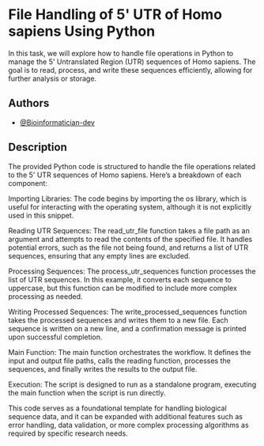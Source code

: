 
# File Handling of 5' UTR of Homo sapiens Using Python

In this task, we will explore how to handle file operations in Python to manage the 5' Untranslated Region (UTR) sequences of Homo sapiens. The goal is to read, process, and write these sequences efficiently, allowing for further analysis or storage.


## Authors

- [@Bioinformatician-dev](https://www.github.com/Bioinformatician-dev)


## Description
The provided Python code is structured to handle the file operations related to the 5' UTR sequences of Homo sapiens. Here’s a breakdown of each component:

Importing Libraries: The code begins by importing the os library, which is useful for interacting with the operating system, although it is not explicitly used in this snippet.

Reading UTR Sequences: The read_utr_file function takes a file path as an argument and attempts to read the contents of the specified file. It handles potential errors, such as the file not being found, and returns a list of UTR sequences, ensuring that any empty lines are excluded.

Processing Sequences: The process_utr_sequences function processes the list of UTR sequences. In this example, it converts each sequence to uppercase, but this function can be modified to include more complex processing as needed.

Writing Processed Sequences: The write_processed_sequences function takes the processed sequences and writes them to a new file. Each sequence is written on a new line, and a confirmation message is printed upon successful completion.

Main Function: The main function orchestrates the workflow. It defines the input and output file paths, calls the reading function, processes the sequences, and finally writes the results to the output file.

Execution: The script is designed to run as a standalone program, executing the main function when the script is run directly.

This code serves as a foundational template for handling biological sequence data, and it can be expanded with additional features such as error handling, data validation, or more complex processing algorithms as required by specific research needs.